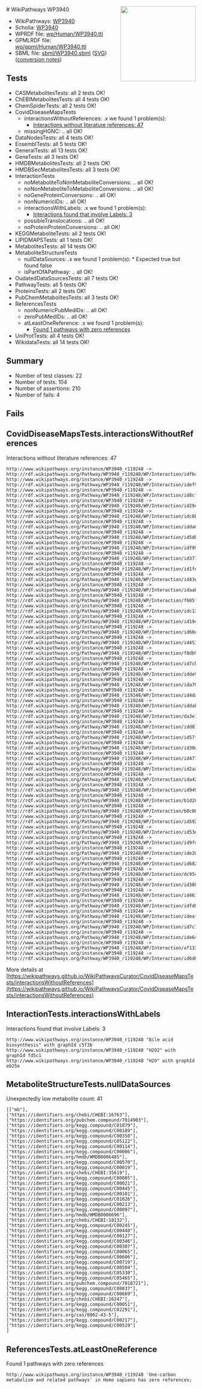 <img style="float: right; width: 200px" src="../logo.png" />
# WikiPathways WP3940

* WikiPathways: [WP3940](https://identifiers.org/wikipathways:WP3940)
* Scholia: [WP3940](https://scholia.toolforge.org/wikipathways/WP3940)
* WPRDF file: [wp/Human/WP3940.ttl](../wp/Human/WP3940.ttl)
* GPMLRDF file: [wp/gpml/Human/WP3940.ttl](../wp/gpml/Human/WP3940.ttl)
* SBML file: [sbml/WP3940.sbml](../sbml/WP3940.sbml) ([SVG](../sbml/WP3940.svg)) ([conversion notes](../sbml/WP3940.txt))

## Tests
* CASMetabolitesTests: all 2 tests OK!
* ChEBIMetabolitesTests: all 4 tests OK!
* ChemSpiderTests: all 2 tests OK!
* CovidDiseaseMapsTests
    * interactionsWithoutReferences: .x we found 1 problem(s):
        * [Interactions without literature references: 47](#9701cd45)
    * missingHGNC: .. all OK!
* DataNodesTests: all 4 tests OK!
* EnsemblTests: all 5 tests OK!
* GeneralTests: all 13 tests OK!
* GeneTests: all 3 tests OK!
* HMDBMetabolitesTests: all 2 tests OK!
* HMDBSecMetabolitesTests: all 3 tests OK!
* InteractionTests
    * noMetaboliteToNonMetaboliteConversions: .. all OK!
    * noNonMetaboliteToMetaboliteConversions: .. all OK!
    * noGeneProteinConversions: .. all OK!
    * nonNumericIDs: .. all OK!
    * interactionsWithLabels: .x we found 1 problem(s):
        * [Interactions found that involve Labels: 3](#630d267a)
    * possibleTranslocations: .. all OK!
    * noProteinProteinConversions: .. all OK!
* KEGGMetaboliteTests: all 2 tests OK!
* LIPIDMAPSTests: all 1 tests OK!
* MetabolitesTests: all 14 tests OK!
* MetaboliteStructureTests
    * nullDataSources: .x we found 1 problem(s):
            * Expected true but found false
    * isPartOfAPathway: .. all OK!
* OudatedDataSourcesTests: all 7 tests OK!
* PathwayTests: all 5 tests OK!
* ProteinsTests: all 2 tests OK!
* PubChemMetabolitesTests: all 3 tests OK!
* ReferencesTests
    * nonNumericPubMedIDs: .. all OK!
    * zeroPubMedIDs: .. all OK!
    * atLeastOneReference: .x we found 1 problem(s):
        * [Found 1 pathways with zero references](#35eb778e)
* UniProtTests: all 4 tests OK!
* WikidataTests: all 14 tests OK!


## Summary

* Number of test classes: 22
* Number of tests: 104
* Number of assertions: 210
* Number of fails: 4

## Fails

<a name="9701cd45" />

## CovidDiseaseMapsTests.interactionsWithoutReferences

Interactions without literature references: 47
```
http://www.wikipathways.org/instance/WP3940_r119248 -> http://rdf.wikipathways.org/Pathway/WP3940_r119248/WP/Interaction/idfbcd68ff
http://www.wikipathways.org/instance/WP3940_r119248 -> http://rdf.wikipathways.org/Pathway/WP3940_r119248/WP/Interaction/idef9967c8
http://www.wikipathways.org/instance/WP3940_r119248 -> http://rdf.wikipathways.org/Pathway/WP3940_r119248/WP/Interaction/id8cfa2c39
http://www.wikipathways.org/instance/WP3940_r119248 -> http://rdf.wikipathways.org/Pathway/WP3940_r119248/WP/Interaction/id29c9a2d8
http://www.wikipathways.org/instance/WP3940_r119248 -> http://rdf.wikipathways.org/Pathway/WP3940_r119248/WP/Interaction/idc6b7776e
http://www.wikipathways.org/instance/WP3940_r119248 -> http://rdf.wikipathways.org/Pathway/WP3940_r119248/WP/Interaction/idda079735
http://www.wikipathways.org/instance/WP3940_r119248 -> http://rdf.wikipathways.org/Pathway/WP3940_r119248/WP/Interaction/id5dbf2bfa
http://www.wikipathways.org/instance/WP3940_r119248 -> http://rdf.wikipathways.org/Pathway/WP3940_r119248/WP/Interaction/idf992f92d
http://www.wikipathways.org/instance/WP3940_r119248 -> http://rdf.wikipathways.org/Pathway/WP3940_r119248/WP/Interaction/id371bf79
http://www.wikipathways.org/instance/WP3940_r119248 -> http://rdf.wikipathways.org/Pathway/WP3940_r119248/WP/Interaction/id1fe7fc53
http://www.wikipathways.org/instance/WP3940_r119248 -> http://rdf.wikipathways.org/Pathway/WP3940_r119248/WP/Interaction/id43e09fb1
http://www.wikipathways.org/instance/WP3940_r119248 -> http://rdf.wikipathways.org/Pathway/WP3940_r119248/WP/Interaction/idaabda47a
http://www.wikipathways.org/instance/WP3940_r119248 -> http://rdf.wikipathways.org/Pathway/WP3940_r119248/WP/Interaction/f605f
http://www.wikipathways.org/instance/WP3940_r119248 -> http://rdf.wikipathways.org/Pathway/WP3940_r119248/WP/Interaction/idc1397b45
http://www.wikipathways.org/instance/WP3940_r119248 -> http://rdf.wikipathways.org/Pathway/WP3940_r119248/WP/Interaction/id194e5781
http://www.wikipathways.org/instance/WP3940_r119248 -> http://rdf.wikipathways.org/Pathway/WP3940_r119248/WP/Interaction/id60c07e75
http://www.wikipathways.org/instance/WP3940_r119248 -> http://rdf.wikipathways.org/Pathway/WP3940_r119248/WP/Interaction/id4513efb5
http://www.wikipathways.org/instance/WP3940_r119248 -> http://rdf.wikipathways.org/Pathway/WP3940_r119248/WP/Interaction/f8db9
http://www.wikipathways.org/instance/WP3940_r119248 -> http://rdf.wikipathways.org/Pathway/WP3940_r119248/WP/Interaction/id7cb02b5e
http://www.wikipathways.org/instance/WP3940_r119248 -> http://rdf.wikipathways.org/Pathway/WP3940_r119248/WP/Interaction/idde95c9ce
http://www.wikipathways.org/instance/WP3940_r119248 -> http://rdf.wikipathways.org/Pathway/WP3940_r119248/WP/Interaction/ida708018f
http://www.wikipathways.org/instance/WP3940_r119248 -> http://rdf.wikipathways.org/Pathway/WP3940_r119248/WP/Interaction/id4da35b56
http://www.wikipathways.org/instance/WP3940_r119248 -> http://rdf.wikipathways.org/Pathway/WP3940_r119248/WP/Interaction/iddabf0f5d
http://www.wikipathways.org/instance/WP3940_r119248 -> http://rdf.wikipathways.org/Pathway/WP3940_r119248/WP/Interaction/da3e1
http://www.wikipathways.org/instance/WP3940_r119248 -> http://rdf.wikipathways.org/Pathway/WP3940_r119248/WP/Interaction/idd01ff420
http://www.wikipathways.org/instance/WP3940_r119248 -> http://rdf.wikipathways.org/Pathway/WP3940_r119248/WP/Interaction/id57fe6903
http://www.wikipathways.org/instance/WP3940_r119248 -> http://rdf.wikipathways.org/Pathway/WP3940_r119248/WP/Interaction/id30d6d0b4
http://www.wikipathways.org/instance/WP3940_r119248 -> http://rdf.wikipathways.org/Pathway/WP3940_r119248/WP/Interaction/id4778f307
http://www.wikipathways.org/instance/WP3940_r119248 -> http://rdf.wikipathways.org/Pathway/WP3940_r119248/WP/Interaction/id2aab4c44
http://www.wikipathways.org/instance/WP3940_r119248 -> http://rdf.wikipathways.org/Pathway/WP3940_r119248/WP/Interaction/ida42421b7
http://www.wikipathways.org/instance/WP3940_r119248 -> http://rdf.wikipathways.org/Pathway/WP3940_r119248/WP/Interaction/id9492a6f9
http://www.wikipathways.org/instance/WP3940_r119248 -> http://rdf.wikipathways.org/Pathway/WP3940_r119248/WP/Interaction/b1d28
http://www.wikipathways.org/instance/WP3940_r119248 -> http://rdf.wikipathways.org/Pathway/WP3940_r119248/WP/Interaction/b0c00
http://www.wikipathways.org/instance/WP3940_r119248 -> http://rdf.wikipathways.org/Pathway/WP3940_r119248/WP/Interaction/id592c0433
http://www.wikipathways.org/instance/WP3940_r119248 -> http://rdf.wikipathways.org/Pathway/WP3940_r119248/WP/Interaction/id53e5a308
http://www.wikipathways.org/instance/WP3940_r119248 -> http://rdf.wikipathways.org/Pathway/WP3940_r119248/WP/Interaction/id9fdd4b9f
http://www.wikipathways.org/instance/WP3940_r119248 -> http://rdf.wikipathways.org/Pathway/WP3940_r119248/WP/Interaction/ide20a535c
http://www.wikipathways.org/instance/WP3940_r119248 -> http://rdf.wikipathways.org/Pathway/WP3940_r119248/WP/Interaction/id682e24ca
http://www.wikipathways.org/instance/WP3940_r119248 -> http://rdf.wikipathways.org/Pathway/WP3940_r119248/WP/Interaction/dc954
http://www.wikipathways.org/instance/WP3940_r119248 -> http://rdf.wikipathways.org/Pathway/WP3940_r119248/WP/Interaction/id3881012e
http://www.wikipathways.org/instance/WP3940_r119248 -> http://rdf.wikipathways.org/Pathway/WP3940_r119248/WP/Interaction/id461bd7be
http://www.wikipathways.org/instance/WP3940_r119248 -> http://rdf.wikipathways.org/Pathway/WP3940_r119248/WP/Interaction/idfd02ccac
http://www.wikipathways.org/instance/WP3940_r119248 -> http://rdf.wikipathways.org/Pathway/WP3940_r119248/WP/Interaction/ideafd6548
http://www.wikipathways.org/instance/WP3940_r119248 -> http://rdf.wikipathways.org/Pathway/WP3940_r119248/WP/Interaction/id7c734a2e
http://www.wikipathways.org/instance/WP3940_r119248 -> http://rdf.wikipathways.org/Pathway/WP3940_r119248/WP/Interaction/ide647e43
http://www.wikipathways.org/instance/WP3940_r119248 -> http://rdf.wikipathways.org/Pathway/WP3940_r119248/WP/Interaction/af133
http://www.wikipathways.org/instance/WP3940_r119248 -> http://rdf.wikipathways.org/Pathway/WP3940_r119248/WP/Interaction/id6d68e0c7
```

More details at [https://wikipathways.github.io/WikiPathwaysCurator/CovidDiseaseMapsTests/interactionsWithoutReferences](https://wikipathways.github.io/WikiPathwaysCurator/CovidDiseaseMapsTests/interactionsWithoutReferences)

<a name="630d267a" />

## InteractionTests.interactionsWithLabels

Interactions found that involve Labels: 3
```
http://www.wikipathways.org/instance/WP3940_r119248 "Bile acid biosynthesis" with graphId c5f3b
http://www.wikipathways.org/instance/WP3940_r119248 "H2O2" with graphId fd5c1
http://www.wikipathways.org/instance/WP3940_r119248 "H2O" with graphId eb25e
```

<a name="919041e7" />

## MetaboliteStructureTests.nullDataSources

Unexpectedly low metabolite count: 41
```
[["mb"],
["https://identifiers.org/chebi/CHEBI:16763"],
["https://identifiers.org/pubchem.compound/7014903"],
["https://identifiers.org/kegg.compound/C01879"],
["https://identifiers.org/kegg.compound/C00189"],
["https://identifiers.org/kegg.compound/C00350"],
["https://identifiers.org/kegg.compound/C05122"],
["https://identifiers.org/kegg.compound/C00114"],
["https://identifiers.org/kegg.compound/C00006"],
["https://identifiers.org/hmdb/HMDB0006485"],
["https://identifiers.org/kegg.compound/C00570"],
["https://identifiers.org/kegg.compound/C00019"],
["https://identifiers.org/chebi/CHEBI:35619"],
["https://identifiers.org/kegg.compound/C00005"],
["https://identifiers.org/kegg.compound/C00021"],
["https://identifiers.org/kegg.compound/C00445"],
["https://identifiers.org/kegg.compound/C00101"],
["https://identifiers.org/kegg.compound/C01026"],
["https://identifiers.org/kegg.compound/C00213"],
["https://identifiers.org/kegg.compound/C00097"],
["https://identifiers.org/hmdb/HMDB0000696"],
["https://identifiers.org/chebi/CHEBI:18132"],
["https://identifiers.org/kegg.compound/C00245"],
["https://identifiers.org/kegg.compound/C00440"],
["https://identifiers.org/kegg.compound/C00127"],
["https://identifiers.org/kegg.compound/C00346"],
["https://identifiers.org/kegg.compound/C00307"],
["https://identifiers.org/kegg.compound/C00065"],
["https://identifiers.org/kegg.compound/C00606"],
["https://identifiers.org/kegg.compound/C00719"],
["https://identifiers.org/kegg.compound/C00504"],
["https://identifiers.org/kegg.compound/C05330"],
["https://identifiers.org/kegg.compound/C05465"],
["https://identifiers.org/pubchem.compound/7018721"],
["https://identifiers.org/kegg.compound/C00037"],
["https://identifiers.org/kegg.compound/C00669"],
["https://identifiers.org/chebi/CHEBI:16247"],
["https://identifiers.org/kegg.compound/C00051"],
["https://identifiers.org/kegg.compound/C02291"],
["https://identifiers.org/cas/8002-43-5"],
["https://identifiers.org/kegg.compound/C00217"],
["https://identifiers.org/kegg.compound/C00519"]
]
```

<a name="35eb778e" />

## ReferencesTests.atLeastOneReference

Found 1 pathways with zero references
```
http://www.wikipathways.org/instance/WP3940_r119248 'One-carbon metabolism and related pathways' in Homo sapiens has zero references; 
```

